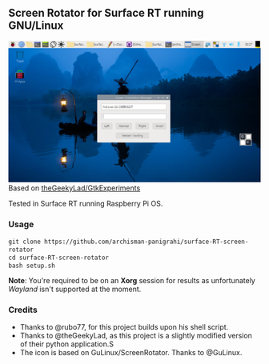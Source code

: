 ## Screen Rotator for Surface RT running GNU/Linux
![screenshot](Screenshots/screenshot1.png)
Based on [theGeekyLad/GtkExperiments](https://github.com/theGeekyLad/GtkExperiments)

Tested in Surface RT running Raspberry Pi OS.
### Usage

```
git clone https://github.com/archisman-panigrahi/surface-RT-screen-rotator
cd surface-RT-screen-rotator
bash setup.sh
```


**Note**: You're required to be on an **Xorg** session for results as unfortunately _Wayland_ isn't supported at the moment.

### Credits

- Thanks to @rubo77, for this project builds upon his shell script.
- Thanks to @theGeekyLad, as this project is a slightly modified version of their python application.S
- The icon is based on GuLinux/ScreenRotator. Thanks to @GuLinux.
